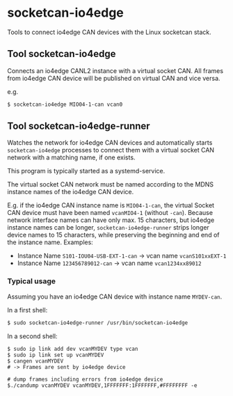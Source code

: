 # socketcan-io4edge
Tools to connect io4edge CAN devices with the Linux socketcan stack.

## Tool socketcan-io4edge

Connects an io4edge CANL2 instance with a virtual socket CAN. All frames from io4edge CAN device will be published on virtual CAN and vice versa.

e.g.
```bash
$ socketcan-io4edge MIO04-1-can vcan0
```

## Tool socketcan-io4edge-runner

Watches the network for io4edge CAN devices and automatically starts `socketcan-io4edge` processes to connect them with a virtual socket CAN network with a matching name, if one exists.

This program is typically started as a systemd-service.

The virtual socket CAN network must be named according to the MDNS instance names of the io4edge CAN device.

E.g. if the io4edge CAN instance name is `MIO04-1-can`, the virtual Socket CAN device must have been named `vcanMIO4-1` (without `-can`). Because network interface names can have only max. 15 characters, but io4edge instance names can be longer, `socketcan-io4edge-runner` strips longer device names to 15 characters, while preserving the beginning and end of the instance name. Examples:

* Instance Name `S101-IOU04-USB-EXT-1-can` -> vcan name `vcanS101xxEXT-1`
* Instance Name `123456789012-can` -> vcan name `vcan1234xx89012`

### Typical usage

Assuming you have an io4edge CAN device with instance name `MYDEV-can`.

In a first shell:

```bash
$ sudo socketcan-io4edge-runner /usr/bin/socketcan-io4edge
```

In a second shell:
```
$ sudo ip link add dev vcanMYDEV type vcan
$ sudo ip link set up vcanMYDEV
$ cangen vcanMYDEV
# -> Frames are sent by io4edge device

# dump frames including errors from io4edge device
$./candump vcanMYDEV vcanMYDEV,1FFFFFFF:1FFFFFFF,#FFFFFFFF -e
```
